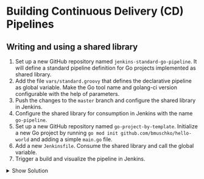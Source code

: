 # Building Continuous Delivery (CD) Pipelines

## Writing and using a shared library

1. Set up a new GitHub repository named `jenkins-standard-go-pipeline`. It will define a standard pipeline definition for Go projects implemented as shared library.
2. Add the file `vars/standard.groovy` that defines the declarative pipeline as global variable. Make the Go tool name and golang-ci version configurable with the help of parameters.
3. Push the changes to the `master` branch and configure the shared library in Jenkins.
4. Configure the shared library for consumption in Jenkins with the name `go-pipeline`.
5. Set up a new GitHub repository named `go-project-by-template`. Initialize a new Go project by running `go mod init github.com/bmuschko/hello-world` and adding a simple `main.go` file.
6. Add a new `Jenkinsfile`. Consume the shared library and call the global variable.
7. Trigger a build and visualize the pipeline in Jenkins.

<details><summary>Show Solution</summary>
<p>

The directory structure of shared library repository should have the following structure.

```
.
└── vars
    └── standard.groovy

1 directory, 1 file
```

Define the pipeline as global variable in the file `standard.groovy`.

```groovy
def call(String goToolName = 'go-1.12', String golangCiVersion = 'v1.12.5') {
    pipeline {
        agent any
        tools {
            go "$goToolName"
        }
        environment {
            GO111MODULE = 'on'
        }
        stages {
            stage('Compile') {
                steps {
                    sh 'go build'
                }
            }
            stage('Test') {
                environment {
                    CODECOV_TOKEN = credentials('CODECOV_TOKEN')
                }
                steps {
                    sh 'go test ./... -coverprofile=coverage.txt'
                    sh "curl -s https://codecov.io/bash | bash -s -"
                }
            }
            stage('Code Analysis') {
                steps {
                    sh "curl -sfL https://install.goreleaser.com/github.com/golangci/golangci-lint.sh | bash -s -- -b $GOPATH/bin $golangCiVersion"
                    sh 'golangci-lint run'
                }
            }
            stage('Release') {
                when {
                    buildingTag()
                }
                environment {
                    GITHUB_TOKEN = credentials('GITHUB_TOKEN')
                }
                steps {
                    sh 'curl -sL https://git.io/goreleaser | bash'
                }
            }
        }
    }
}
```

Configure the shared library under _Manage Jenkins > Configure System_.

![Shared Library Configuration](./images/14-shared-library/shared-library-config.png)

The directory structure should look as shown below.

```
.
├── Jenkinsfile
├── go.mod
└── main.go

0 directories, 3 files
```

The `Jenkinsfile` uses the shared library and calls the global variable. Optionally, you can configure the pipeline by passing in parameters.

```groovy
@Library('go-pipeline') _

standard()
```

The resulting build will go through all the pipeline stages defined in the shared library.

![Pipeline View](./images/14-shared-library/pipeline-view.png)

</p>
</details>